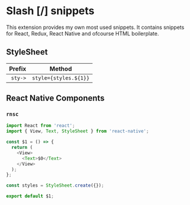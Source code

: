 # Slash [/] snippets

This extension provides my own most used snippets.
It contains snippets for React, Redux, React Native and ofcourse HTML boilerplate.

## StyleSheet

|  Prefix | Method                |
| ------: | --------------------- |
| `sty->` | `style={styles.${1}}` |

## React Native Components

### `rnsc`

```javascript
import React from 'react';
import { View, Text, StyleSheet } from 'react-native';

const $1 = () => {
  return (
    <View>
      <Text>$0</Text>
    </View>
  );
};

const styles = StyleSheet.create({});

export default $1;
```
